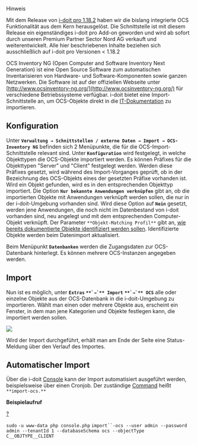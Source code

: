 Hinweis

Mit dem Release von [i-doit pro 1.18.2](/display/de/Release+Notes+1.18.2) haben wir die bislang integrierte OCS Funktionalität aus dem Kern herausgelöst. Die Schnittstelle ist mit diesem Release ein eigenständiges i-doit pro Add-on geworden und wird ab sofort durch unseren Premium Partner Sector Nord AG verkauft und weiterentwickelt. Alle hier beschriebenen Inhalte beziehen sich ausschließlich auf i-doit pro Versionen < 1.18.2

  

OCS Inventory NG (Open Computer and Software Inventory Next Generation) ist eine Open Source Software zum automatischen Inventarisieren von Hardware- und Software-Komponenten sowie ganzen Netzwerken. Die Software ist auf der offiziellen Webseite unter [http://www.ocsinventory-ng.org/](http://www.ocsinventory-ng.org/) für verschiedene Betriebssysteme verfügbar. i-doit bietet eine Import-Schnittstelle an, um OCS-Objekte direkt in die [IT-Dokumentation](/display/de/Glossar#Glossar-IT-Dokumentation) zu importieren.

Konfiguration
-------------

Unter **`Verwaltung → Schnittstellen / externe Daten → Import → OCS-Inventory NG`** befinden sich 2 Menüpunkte, die für die OCS-Import-Schnittstelle relevant sind. Unter **`Konfiguration`** wird festgelegt, in welche Objekttypen die OCS-Objekte importiert werden. Es können Präfixes für die Objekttypen "Server" und "Client" festgelegt werden. Werden diese Präfixes gesetzt, wird während des Import-Vorganges geprüft, ob in der Bezeichnung des OCS-Objekts eines der gesetzten Präfixe vorhanden ist. Wird ein Objekt gefunden, wird es in den entsprechenden Objekttyp importiert. Die Option **`Nur bekannte Anwendungen verknüpfen`** gibt an, ob die importierten Objekte mit Anwendungen verknüpft werden sollen, die nur in der i-doit-Umgebung vorhanden sind. Wird diese Option auf **`Nein`** gesetzt, werden jene Anwendungen, die noch nicht im Datenbestand von i-doit vorhanden sind, neu angelegt und mit dem entsprechenden Computer-Objekt verknüpft. Der Parameter `**Objekt-Matching Profil**` gibt an, [wie bereits dokumentierte Objekte identifiziert werden sollen](/display/de/Objekte+identifizieren+bei+Importen). Identifizierte Objekte werden beim Datenimport aktualisiert.

Beim Menüpunkt **`Datenbanken`** werden die Zugangsdaten zur OCS-Datenbank hinterlegt. Es können mehrere OCS-Instanzen angegeben werden.

Import
------

Nun ist es möglich, unter **`Extras` ``**`→`** Import``** **``**`→`** OCS``** alle oder einzelne Objekte aus der OCS-Datenbank in die i-doit-Umgebung zu importieren. Wählt man einen oder mehrere Objekte aus, erscheint ein Fenster, in dem man jene Kategorien und Objekte festlegen kann, die importiert werden sollen.

![](/download/attachments/7831607/ocs.jpg?version=1&modificationDate=1441887555233&api=v2)

Wird der Import durchgeführt, erhält man am Ende der Seite eine Status-Meldung über den Verlauf des Importes.

Automatischer Import
--------------------

Über die i-doit [Console](/display/de/Console) kann der Import automatisiert ausgeführt werden, beispielsweise über einen Cronjob. Der zuständige [Command](https://kb.i-doit.com/pages/viewpage.action?pageId=81723422#OptionenundParameterderConsole-import-ocs) heißt `**import-ocs.**`

**Beispielaufruf**

[?](#)

`sudo` `-u www-data php console.php` `import``-ocs --user admin --password admin --tenantId 1 --databaseSchema ocs --objectType C__OBJTYPE__CLIENT`